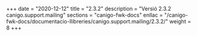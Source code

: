 +++
date        = "2020-12-12"
title       = "2.3.2"
description = "Versió 2.3.2 canigo.support.mailing"
sections    = "canigo-fwk-docs"
enllac		= "/canigo-fwk-docs/documentacio-llibreries/canigo.support.mailing/2.3.2/"
weight		= 8
+++

